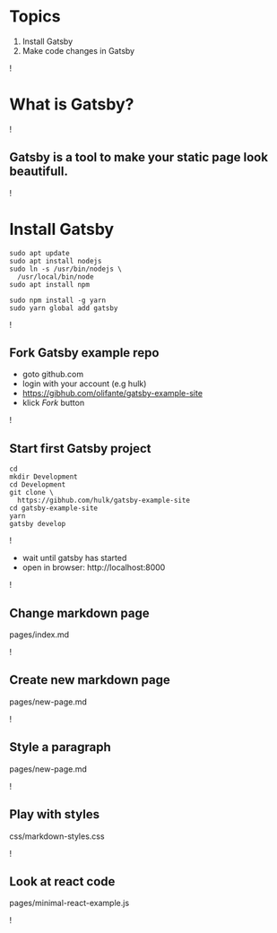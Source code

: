# Topics
1. Install Gatsby
1. Make code changes in Gatsby

!

# What is Gatsby?

!

## Gatsby is a tool to make your static page look beautifull.

!

# Install Gatsby

```shell
sudo apt update
sudo apt install nodejs
sudo ln -s /usr/bin/nodejs \
  /usr/local/bin/node
sudo apt install npm

sudo npm install -g yarn
sudo yarn global add gatsby
```

!

## Fork Gatsby example repo
- goto github.com
- login with your account (e.g hulk)
- https://gibhub.com/olifante/gatsby-example-site
- klick _Fork_ button

!


## Start first Gatsby project
```shell
cd
mkdir Development
cd Development
git clone \
  https://gibhub.com/hulk/gatsby-example-site
cd gatsby-example-site
yarn
gatsby develop
```

!

- wait until gatsby has started
- open in browser: http://localhost:8000

!

## Change markdown page
pages/index.md

!

## Create new markdown page
pages/new-page.md

!

## Style a paragraph
pages/new-page.md

!

## Play with styles
css/markdown-styles.css

!

## Look at react code
pages/minimal-react-example.js

!


